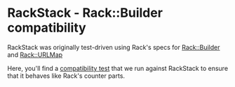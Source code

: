 RackStack - Rack::Builder compatibility
=======================================

RackStack was originally test-driven using Rack's specs for [Rack::Builder](https://github.com/rack/rack/blob/master/test/spec_builder.rb)
and [Rack::URLMap](https://github.com/rack/rack/blob/master/test/spec_urlmap.rb)

Here, you'll find a [compatibility test](https://github.com/remi/rack-stack/blob/master/rack-builder-compatibility/rack_builder_compatibility_spec.rb)
that we run against RackStack to ensure that it behaves like Rack's counter parts.
